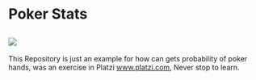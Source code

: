 # Poker Stats
<img src="https://okdiario.com/img/2018/06/19/como-jugar-al-poker-655x368.jpg"></img>
--- 

This Repository is just an example for how can gets probability of poker hands, was an exercise in Platzi www.platzi.com, Never stop to learn.
